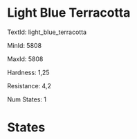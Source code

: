 # Light Blue Terracotta

TextId: light_blue_terracotta

MinId: 5808

MaxId: 5808

Hardness: 1,25

Resistance: 4,2


Num States: 1

# States
```

```